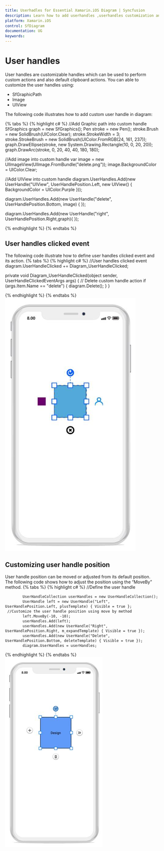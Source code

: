 ```yaml
---
title: Userhadles for Essential Xamarin.iOS Diagram | Syncfusion
description: Learn how to add userhandles ,userhandles customization and its event handle in diagram for Xamarin.iOS
platform: Xamarin.iOS
control: SfDiagram
documentation: UG
keywords: 
---
```

# User handles
User handles are customizable handles which can be used to perform custom actions and also default clipboard actions. You can able to customize the user handles using:
* SfGraphicPath
* Image
* UIView

The following code illustrates how to add custom user handle in diagram:

{% tabs %}
{% highlight c# %}
//Add Graphic path into custom handle
SfGraphics graph = new SfGraphics();
Pen stroke = new Pen();
stroke.Brush = new SolidBrush(UIColor.Clear);
stroke.StrokeWidth = 3;
stroke.StrokeBrush = new SolidBrush(UIColor.FromRGB(24, 161, 237));
graph.DrawEllipse(stroke, new System.Drawing.Rectangle(10, 0, 20, 20));
graph.DrawArc(stroke, 0, 20, 40, 40, 180, 180);

//Add image into custom handle
var image = new UIImageView(UIImage.FromBundle("delete.png"));
image.BackgroundColor = UIColor.Clear;

//Add UIView into custom handle
diagram.UserHandles.Add(new UserHandle("UIView", UserHandlePosition.Left, new UIView() { BackgroundColor = UIColor.Purple }));

diagram.UserHandles.Add(new UserHandle("delete", UserHandlePosition.Bottom, image) { });

diagram.UserHandles.Add(new UserHandle("right", UserHandlePosition.Right,graph){ });


{% endhighlight %}
{% endtabs %}

## User handles clicked event
The following code illustrate how to define user handles clicked event and its action.
{% tabs %}
{% highlight c# %}
//User handles clicked event
diagram.UserHandleClicked += Diagram_UserHandleClicked;

private void Diagram_UserHandleClicked(object sender, UserHandleClickedEventArgs args)
{
     // Delete custom handle action
     if (args.Item.Name == "delete")
     {
        diagram.Delete();
    }
}

{% endhighlight %}
{% endtabs %}
![Userhandle in Xamarin.iOS diagram](Userhandle_images/Userhandle_img1.jpeg)

## Customizing user handle position
User handle position can be moved or adjusted from its default position. The following code shows how to adjust the position using the “MoveBy” method.
{% tabs %}
{% highlight c# %}
     //Define the user handle 

            UserHandleCollection userHandles = new UserHandleCollection();
            UserHandle left = new UserHandle("Left", UserHandlePosition.Left, plusTemplate) { Visible = true };
     //Customize the user handle position using move by method
            left.MoveBy(-10, -10);
            userHandles.Add(left);
            userHandles.Add(new UserHandle("Right", UserHandlePosition.Right, m_expandTemplate) { Visible = true });
            userHandles.Add(new UserHandle("Delete", UserHandlePosition.Bottom, deleteTemplate) { Visible = true });
            diagram.UserHandles = userHandles;
{% endhighlight %}
{% endtabs %}
![Customize user handle position in Xamarin.iOS diagram](Userhandle_images/Userhandle_img2.jpeg)

